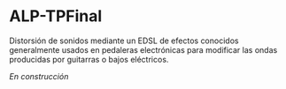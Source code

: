 # ALP-TPFinal

Distorsión de sonidos mediante un EDSL de efectos conocidos generalmente usados en pedaleras electrónicas para modificar las ondas producidas por guitarras o bajos eléctricos.

*En construcción*
